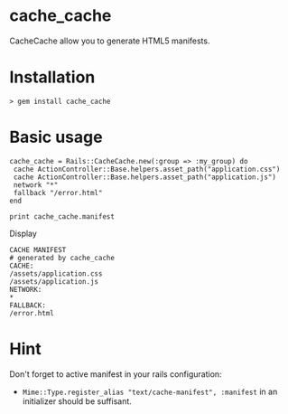 cache_cache
===========

CacheCache allow you to generate HTML5 manifests.

# Installation #

`> gem install cache_cache`

# Basic usage #

    cache_cache = Rails::CacheCache.new(:group => :my_group) do
     cache ActionController::Base.helpers.asset_path("application.css")  
     cache ActionController::Base.helpers.asset_path("application.js")  
     network "*"  
     fallback "/error.html"  
    end

    print cache_cache.manifest 

Display

    CACHE MANIFEST
    # generated by cache_cache
    CACHE:
    /assets/application.css
    /assets/application.js
    NETWORK:
    *
    FALLBACK:  
    /error.html

# Hint #

Don't forget to active manifest in your rails configuration:   
- `Mime::Type.register_alias "text/cache-manifest", :manifest` in an initializer should be suffisant.
